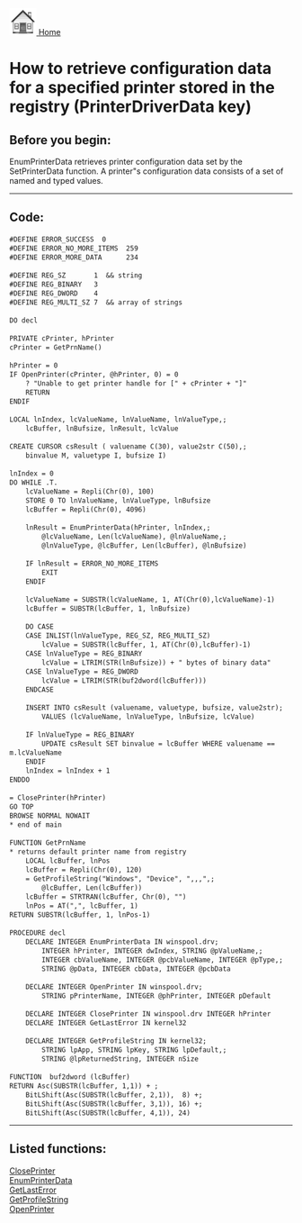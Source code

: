 [<img src="../images/home.png"> Home ](https://github.com/VFPX/Win32API)  

# How to retrieve configuration data for a specified printer stored in the registry (PrinterDriverData key)

## Before you begin:
EnumPrinterData retrieves printer configuration data set by the SetPrinterData function. A printer"s configuration data consists of a set of named and typed values.  
  
***  


## Code:
```foxpro  
#DEFINE ERROR_SUCCESS  0
#DEFINE ERROR_NO_MORE_ITEMS  259
#DEFINE ERROR_MORE_DATA      234

#DEFINE REG_SZ       1  && string
#DEFINE REG_BINARY   3
#DEFINE REG_DWORD    4
#DEFINE REG_MULTI_SZ 7  && array of strings

DO decl

PRIVATE cPrinter, hPrinter
cPrinter = GetPrnName()

hPrinter = 0
IF OpenPrinter(cPrinter, @hPrinter, 0) = 0
	? "Unable to get printer handle for [" + cPrinter + "]"
	RETURN
ENDIF

LOCAL lnIndex, lcValueName, lnValueName, lnValueType,;
	lcBuffer, lnBufsize, lnResult, lcValue

CREATE CURSOR csResult ( valuename C(30), value2str C(50),;
	binvalue M, valuetype I, bufsize I)

lnIndex = 0
DO WHILE .T.
	lcValueName = Repli(Chr(0), 100)
	STORE 0 TO lnValueName, lnValueType, lnBufsize
	lcBuffer = Repli(Chr(0), 4096)

	lnResult = EnumPrinterData(hPrinter, lnIndex,;
		@lcValueName, Len(lcValueName), @lnValueName,;
		@lnValueType, @lcBuffer, Len(lcBuffer), @lnBufsize)

	IF lnResult = ERROR_NO_MORE_ITEMS
		EXIT
	ENDIF

	lcValueName = SUBSTR(lcValueName, 1, AT(Chr(0),lcValueName)-1)
	lcBuffer = SUBSTR(lcBuffer, 1, lnBufsize)

	DO CASE
	CASE INLIST(lnValueType, REG_SZ, REG_MULTI_SZ)
		lcValue = SUBSTR(lcBuffer, 1, AT(Chr(0),lcBuffer)-1)
	CASE lnValueType = REG_BINARY
		lcValue = LTRIM(STR(lnBufsize)) + " bytes of binary data"
	CASE lnValueType = REG_DWORD
		lcValue = LTRIM(STR(buf2dword(lcBuffer)))
	ENDCASE

	INSERT INTO csResult (valuename, valuetype, bufsize, value2str);
		VALUES (lcValueName, lnValueType, lnBufsize, lcValue)

	IF lnValueType = REG_BINARY
		UPDATE csResult SET binvalue = lcBuffer WHERE valuename == m.lcValueName
	ENDIF
	lnIndex = lnIndex + 1
ENDDO

= ClosePrinter(hPrinter)
GO TOP
BROWSE NORMAL NOWAIT
* end of main

FUNCTION GetPrnName
* returns default printer name from registry
	LOCAL lcBuffer, lnPos
	lcBuffer = Repli(Chr(0), 120)
	= GetProfileString("Windows", "Device", ",,,",;
		@lcBuffer, Len(lcBuffer))
	lcBuffer = STRTRAN(lcBuffer, Chr(0), "")
	lnPos = AT(",", lcBuffer, 1)
RETURN SUBSTR(lcBuffer, 1, lnPos-1)

PROCEDURE decl
	DECLARE INTEGER EnumPrinterData IN winspool.drv;
		INTEGER hPrinter, INTEGER dwIndex, STRING @pValueName,;
		INTEGER cbValueName, INTEGER @pcbValueName, INTEGER @pType,;
		STRING @pData, INTEGER cbData, INTEGER @pcbData

	DECLARE INTEGER OpenPrinter IN winspool.drv;
		STRING pPrinterName, INTEGER @phPrinter, INTEGER pDefault

	DECLARE INTEGER ClosePrinter IN winspool.drv INTEGER hPrinter
	DECLARE INTEGER GetLastError IN kernel32

	DECLARE INTEGER GetProfileString IN kernel32;
		STRING lpApp, STRING lpKey, STRING lpDefault,;
		STRING @lpReturnedString, INTEGER nSize

FUNCTION  buf2dword (lcBuffer)
RETURN Asc(SUBSTR(lcBuffer, 1,1)) + ;
	BitLShift(Asc(SUBSTR(lcBuffer, 2,1)),  8) +;
	BitLShift(Asc(SUBSTR(lcBuffer, 3,1)), 16) +;
	BitLShift(Asc(SUBSTR(lcBuffer, 4,1)), 24)  
```  
***  


## Listed functions:
[ClosePrinter](../libraries/winspool.drv/ClosePrinter.md)  
[EnumPrinterData](../libraries/winspool.drv/EnumPrinterData.md)  
[GetLastError](../libraries/kernel32/GetLastError.md)  
[GetProfileString](../libraries/kernel32/GetProfileString.md)  
[OpenPrinter](../libraries/winspool.drv/OpenPrinter.md)  
